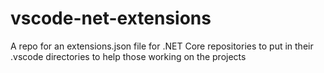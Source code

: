 # vscode-net-extensions
A repo for an extensions.json file for .NET Core repositories to put in their .vscode directories to help those working on the projects
